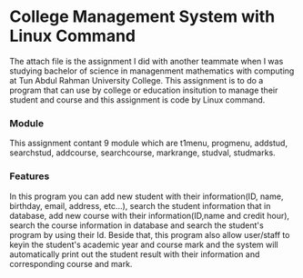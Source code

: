 # College Management System with Linux Command
The attach file is the assignment I did with another teammate when I was studying bachelor of science in managenment mathematics with computing at Tun Abdul Rahman University College. This assignment is to do a program that can use by college or education insitution to manage their student and course and this assignment is code by Linux command.

### Module
This assignment contant 9 module which are t1menu, progmenu, addstud, searchstud, addcourse, searchcourse, markrange, studval, studmarks.

### Features
In this program you can add new student with their information(ID, name, birthday, email, address, etc...), search the student information that in database, add new course with their information(ID,name and credit hour), search the course information in database and search the student's program by using their Id. Beside that, this program also allow user/staff to keyin the student's academic year and course mark and the system will automatically print out the student result with their information and corresponding course and mark.

